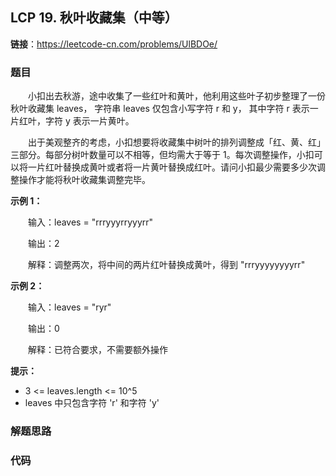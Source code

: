 ## LCP 19. 秋叶收藏集（中等）

**链接**：https://leetcode-cn.com/problems/UlBDOe/

### 题目

&emsp;&emsp;小扣出去秋游，途中收集了一些红叶和黄叶，他利用这些叶子初步整理了一份秋叶收藏集 leaves， 字符串 leaves 仅包含小写字符 r 和 y， 其中字符 r 表示一片红叶，字符 y 表示一片黄叶。

&emsp;&emsp;出于美观整齐的考虑，小扣想要将收藏集中树叶的排列调整成「红、黄、红」三部分。每部分树叶数量可以不相等，但均需大于等于 1。每次调整操作，小扣可以将一片红叶替换成黄叶或者将一片黄叶替换成红叶。请问小扣最少需要多少次调整操作才能将秋叶收藏集调整完毕。

**示例 1：**

&emsp;&emsp;输入：leaves = "rrryyyrryyyrr"

&emsp;&emsp;输出：2

&emsp;&emsp;解释：调整两次，将中间的两片红叶替换成黄叶，得到 "rrryyyyyyyyrr"

**示例 2：**

&emsp;&emsp;输入：leaves = "ryr"

&emsp;&emsp;输出：0

&emsp;&emsp;解释：已符合要求，不需要额外操作

**提示：**

* 3 <= leaves.length <= 10^5
* leaves 中只包含字符 'r' 和字符 'y'

### 解题思路


### 代码

